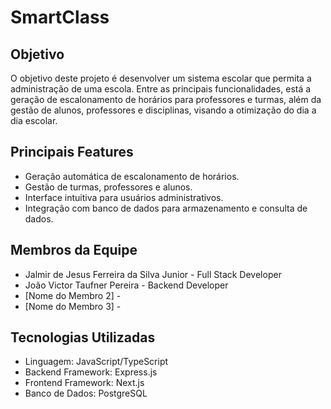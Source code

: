 # SmartClass

## Objetivo

O objetivo deste projeto é desenvolver um sistema escolar que permita a
administração de uma escola. Entre as principais funcionalidades, está a
geração de escalonamento de horários para professores e turmas, além da gestão
de alunos, professores e disciplinas, visando a otimização do dia a dia
escolar.

## Principais Features

- Geração automática de escalonamento de horários.
- Gestão de turmas, professores e alunos.
- Interface intuitiva para usuários administrativos.
- Integração com banco de dados para armazenamento e consulta de dados.

## Membros da Equipe

- Jalmir de Jesus Ferreira da Silva Junior - Full Stack Developer
- João Victor Taufner Pereira - Backend Developer
- [Nome do Membro 2] - 
- [Nome do Membro 3] - 

## Tecnologias Utilizadas

- Linguagem: JavaScript/TypeScript
- Backend Framework: Express.js
- Frontend Framework: Next.js
- Banco de Dados: PostgreSQL
